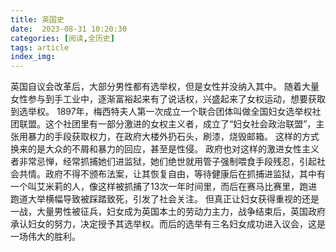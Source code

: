 ```yaml
---
title: 英国史
date:  2023-08-31 10:20:30
categories: [阅读,全历史]
tags: article
index_img: 
---
```

英国自议会改革后，大部分男性都有选举权，但是女性并没纳入其中。
随着大量女性参与到手工业中，逐渐富裕起来有了说话权，兴盛起来了女权运动，想要获取到选举权。
1897年，梅西特夫人第一次成立一个联合团体叫做全国妇女选举权社团联盟。这个社团里有一部分激进的女权主义者，成立了“妇女社会政治联盟”，主张用暴力的手段获取权力，在政府大楼外扔石头，刷漆，烧毁邮箱。
这样的方式换来的是大众的不屑和暴力的回应，甚至是性侵。
政府也对这样的激进女性主义者非常忌惮，经常抓捕她们进监狱，她们绝世就用管子强制喂食手段残忍，引起社会共情。政府不得不颁布法案，让其恢复自由，等待健康后在抓捕进监狱，其中有一个叫艾米莉的人，像这样被抓捕了13次一年时间里，而后在赛马比赛里，跑进跑道大举横幅导致被踩踏致死，引发了社会关注。
但真正让妇女获得重视的还是一战，大量男性被征兵，妇女成为英国本土的劳动力主力，战争结束后，英国政府承认妇女的努力，决定授予其选举权。而后的选举有三名妇女成功进入议会，这是一场伟大的胜利。
